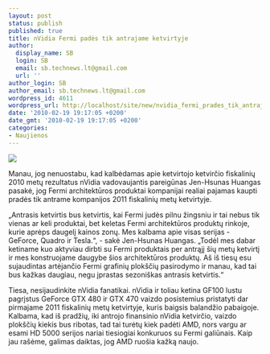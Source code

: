 ```yaml
---
layout: post
status: publish
published: true
title: nVidia Fermi padės tik antrajame ketvirtyje
author:
  display_name: SB
  login: SB
  email: sb.technews.lt@gmail.com
  url: ''
author_login: SB
author_email: sb.technews.lt@gmail.com
wordpress_id: 4611
wordpress_url: http://localhost/site/new/nvidia_fermi_prades_tik_antrajame_ketvirtyje/
date: '2010-02-19 19:17:05 +0200'
date_gmt: '2010-02-19 19:17:05 +0200'
categories:
- Naujienos
---
```

<div class="imgright"><img src="http://t3.gstatic.com/images?q=tbn:TIZ3ly6kruu6XM:http://www.thinkdigit.com/FCKeditor/uploads/Nvidia%2520Fermi1.jpg"  /></div>
<p>Manau, jog nenuostabu, kad kalbėdamas apie ketvirtojo ketvirčio fiskalinių 2010 metų rezultatus nVidia vadovaujantis pareigūnas Jen-Hsunas Huangas pasakė, jog Fermi architektūros produktai kompanijai realiai pajamas kaupti pradės tik antrame kompanijos 2011 fiskalinių metų ketvirtyje.</p>
<p>„Antrasis ketvirtis bus ketvirtis, kai Fermi judės pilnu žingsniu ir tai nebus tik vienas ar keli produktai, bet keletas Fermi architektūros produktų rinkoje, kurie aprėps daugelį kainos zonų. Mes kalbama apie visas serijas - GeForce, Quadro ir Tesla.“, - sakė Jen-Hsunas Huangas. „Todėl mes dabar ketiname kuo aktyviau dirbti su Fermi produktais per antrąjį šių metų ketvirtį ir mes konstruojame daugybe šios architektūros produktų. Aš iš tiesų esu sujaudintas artėjančio Fermi grafinių plokščių pasirodymo ir manau, kad tai bus kažkas daugiau, negu įprastas sezoniškas antrasis ketvirtis.“</p>
<p>Tiesa, nesijaudinkite nVidia fanatikai. nVidia ir toliau ketina GF100 lustu pagrįstus GeForce GTX 480 ir GTX 470 vaizdo posistemius pristatyti dar pirmajame 2011 fiskalinių metų ketvirtyje, kuris baigsis balandžio pabaigoje. Kalbama, kad iš pradžių, iki antrojo finansinio nVidia ketvirčio, vaizdo plokščių kiekis bus ribotas, tad tai turėtų kiek padėti AMD, nors vargu ar esami HD 5000 serijos nariai tiesiogiai konkuruos su Fermi galiūnais. Kaip jau rašėme, galimas daiktas, jog AMD ruošia kažką naujo.<br /></p>
